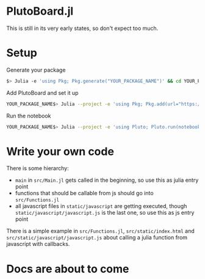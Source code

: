 # PlutoBoard.jl

This is still in its very early states, so don't expect too much.

# Setup
Generate your package
```bash
$> Julia -e 'using Pkg; Pkg.generate("YOUR_PACKAGE_NAME")' && cd YOUR_PACKAGE_NAME
```
Add PlutoBoard and set it up
```bash
YOUR_PACKAGE_NAME$> Julia --project -e 'using Pkg; Pkg.add(url="https://github.com/UniStuttgart-IKR/PlutoBoard.jl"); using PlutoBoard; PlutoBoard.setup()' 
```
Run the notebook
```bash
YOUR_PACKAGE_NAME$> Julia --project -e 'using Pluto; Pluto.run(notebook="PlutoBoardNotebook.jl")'
```

# Write your own code
There is some hierarchy:
- `main` in `src/Main.jl` gets called in the beginning, so use this as julia entry point
- functions that should be callable from js should go into `src/Functions.jl`
- all javascript files in `static/javascript` are getting executed, though `static/javascript/javascript.js` is the last one, so use this as js entry point

There is a simple example in `src/Functions.jl`, `src/static/index.html` and `src/static/javascript/javascript.js` about calling a julia function from javascript with callbacks.

# Docs are about to come